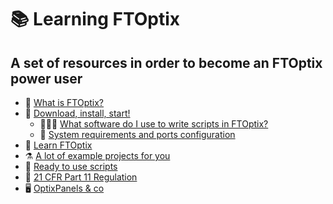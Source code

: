 # 📚 Learning FTOptix

## A set of resources in order to become an FTOptix power user

- 🏁 [What is FTOptix?](./chapters/FTOptix_overview.md)
- 🚀 [Download, install, start!](./chapters/Download_install_start.md)
  - 🧑🏻‍💻 [What software do I use to write scripts in FTOptix?](./chapters/How_to_write_scripts_in_FTOptix.md)
  - 📜 [System requirements and ports configuration](./chapters/System_requirements_and_ports_configuration.md)
- 📖 [Learn FTOptix](./chapters/Learning_material.md)
- ⚗️ [A lot of example projects for you](./chapters/Examples.md)
- 👾 [Ready to use scripts](./chapters/Ready_to_use_scripts.md)
- 🔏 [21 CFR Part 11 Regulation](./chapters/21_CFR_Part_11_Regulation.md)
- 🖥️ [OptixPanels & co](./chapters/OptixPanels_and_co.md)
